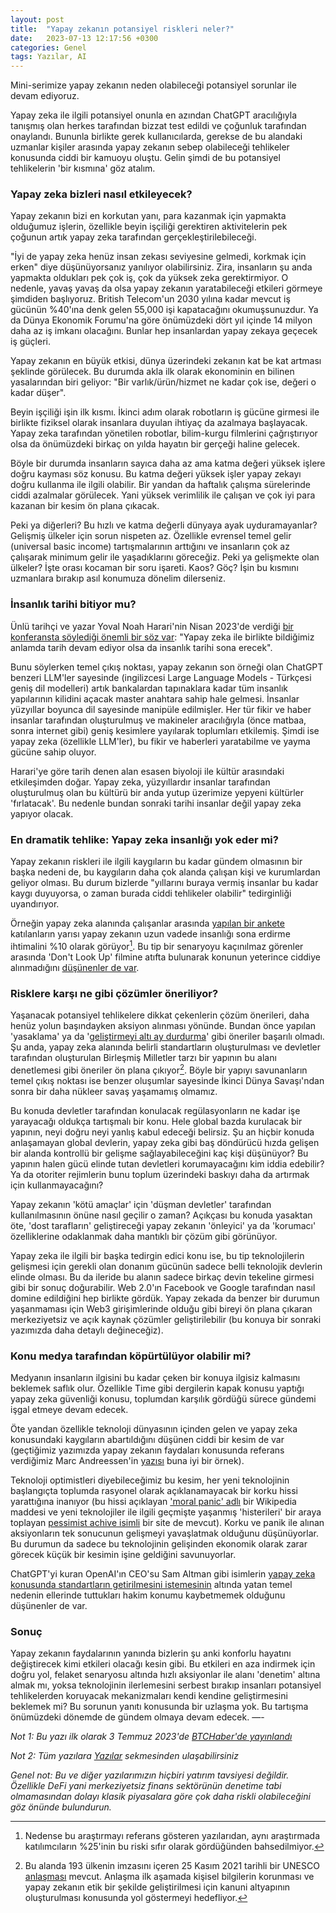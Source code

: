 ```yaml
---
layout: post
title:  "Yapay zekanın potansiyel riskleri neler?"
date:   2023-07-13 12:17:56 +0300
categories: Genel
tags: Yazılar, AI
---
```


Mini-serimize yapay zekanın neden olabileceği potansiyel sorunlar ile devam ediyoruz. 

Yapay zeka ile ilgili potansiyel onunla en azından ChatGPT aracılığıyla tanışmış olan herkes tarafından bizzat test edildi ve çoğunluk tarafından onaylandı. Bununla birlikte gerek kullanıcılarda, gerekse de bu alandaki uzmanlar kişiler arasında yapay zekanın sebep olabileceği tehlikeler konusunda ciddi bir kamuoyu oluştu. Gelin şimdi de bu potansiyel tehlikelerin 'bir kısmına' göz atalım. 

### Yapay zeka bizleri nasıl etkileyecek?

Yapay zekanın bizi en korkutan yanı, para kazanmak için yapmakta olduğumuz işlerin, özellikle beyin işçiliği gerektiren aktivitelerin pek çoğunun artık yapay zeka tarafından gerçekleştirilebileceği. 

"İyi de yapay zeka henüz insan zekası seviyesine gelmedi, korkmak için erken" diye düşünüyorsanız yanılıyor olabilirsiniz. Zira, insanların şu anda yapmakta oldukları pek çok iş, çok da yüksek zeka gerektirmiyor. O nedenle, yavaş yavaş da olsa yapay zekanın yaratabileceği etkileri görmeye şimdiden başlıyoruz. British Telecom'un 2030 yılına kadar mevcut iş gücünün %40'ına denk gelen 55,000 işi kapatacağını okumuşsunuzdur. Ya da Dünya Ekonomik Forumu'na göre önümüzdeki dört yıl içinde 14 milyon daha az iş imkanı olacağını. Bunlar hep insanlardan yapay zekaya geçecek iş güçleri.

Yapay zekanın en büyük etkisi, dünya üzerindeki zekanın kat be kat artması şeklinde görülecek. Bu durumda akla ilk olarak ekonominin en bilinen yasalarından biri geliyor: "Bir varlık/ürün/hizmet ne kadar çok ise, değeri o kadar düşer". 

Beyin işçiliği işin ilk kısmı. İkinci adım olarak robotların iş gücüne girmesi ile birlikte fiziksel olarak insanlara duyulan ihtiyaç da azalmaya başlayacak. Yapay zeka tarafından yönetilen robotlar, bilim-kurgu filmlerini çağrıştırıyor olsa da önümüzdeki birkaç on yılda hayatın bir gerçeği haline gelecek. 

Böyle bir durumda insanların sayıca daha az ama katma değeri yüksek işlere doğru kayması söz konusu. Bu katma değeri yüksek işler yapay zekayı doğru kullanma ile ilgili olabilir. Bir yandan da haftalık çalışma sürelerinde ciddi azalmalar görülecek. Yani yüksek verimlilik ile çalışan ve çok iyi para kazanan bir kesim ön plana çıkacak. 

Peki ya diğerleri? Bu hızlı ve katma değerli dünyaya ayak uyduramayanlar? Gelişmiş ülkeler için sorun nispeten az. Özellikle evrensel temel gelir (universal basic income) tartışmalarının arttığını ve insanların çok az çalışarak minimum gelir ile yaşadıklarını göreceğiz. Peki ya gelişmekte olan ülkeler? İşte orası kocaman bir soru işareti. Kaos? Göç? İşin bu kısmını uzmanlara bırakıp asıl konumuza dönelim dilerseniz. 

### İnsanlık tarihi bitiyor mu?

Ünlü tarihçi ve yazar Yoval Noah Harari'nin Nisan 2023'de verdiği [bir konferansta söylediği önemli bir söz var](https://youtu.be/LWiM-LuRe6w): "Yapay zeka ile birlikte bildiğimiz anlamda tarih devam ediyor olsa da insanlık tarihi sona erecek". 

Bunu söylerken temel çıkış noktası, yapay zekanın son örneği olan ChatGPT benzeri LLM'ler sayesinde (ingilizcesi Large Language Models - Türkçesi geniş dil modelleri) artık bankalardan tapınaklara kadar tüm insanlık yapılarının kilidini açacak master anahtara sahip hale gelmesi. İnsanlar yüzyıllar boyunca dil sayesinde manipüle edilmişler. Her tür fikir ve haber insanlar tarafından oluşturulmuş ve makineler aracılığıyla (önce matbaa, sonra internet gibi) geniş kesimlere yayılarak toplumları etkilemiş. Şimdi ise yapay zeka (özellikle LLM'ler), bu fikir ve haberleri yaratabilme ve yayma gücüne sahip oluyor. 

Harari'ye göre tarih denen alan esasen biyoloji ile kültür arasındaki etkileşimden doğar. Yapay zeka, yüzyıllardır insanlar tarafından oluşturulmuş olan bu kültürü bir anda yutup üzerimize yepyeni kültürler 'fırlatacak'. Bu nedenle bundan sonraki tarihi insanlar değil yapay zeka yapıyor olacak. 

### En dramatik tehlike: Yapay zeka insanlığı yok eder mi?

Yapay zekanın riskleri ile ilgili kaygıların bu kadar gündem olmasının bir başka nedeni de, bu kaygıların daha çok alanda çalışan kişi ve kurumlardan geliyor olması. Bu durum bizlerde "yıllarını buraya vermiş insanlar bu kadar kaygı duyuyorsa, o zaman burada ciddi tehlikeler olabilir" tedirginliği uyandırıyor. 

Örneğin yapay zeka alanında çalışanlar arasında [yapılan bir ankete](https://aiimpacts.org/2022-expert-survey-on-progress-in-ai/) katılanların yarısı yapay zekanın uzun vadede insanlığı sona erdirme ihtimalini %10 olarak görüyor[^1]. Bu tip bir senaryoyu kaçınılmaz görenler arasında 'Don't Look Up' filmine atıfta bulunarak konunun yeterince ciddiye alınmadığını [düşünenler de var](https://time.com/6273743/thinking-that-could-doom-us-with-ai/). 

### Risklere karşı ne gibi çözümler öneriliyor?

Yaşanacak potansiyel tehlikelere dikkat çekenlerin çözüm önerileri, daha henüz yolun başındayken aksiyon alınması yönünde. Bundan önce yapılan 'yasaklama' ya da '[geliştirmeyi altı ay durdurma](https://futureoflife.org/open-letter/pause-giant-ai-experiments/)' gibi öneriler başarılı olmadı. Şu anda, yapay zeka alanında belirli standartların oluşturulması ve devletler tarafından oluşturulan Birleşmiş Milletler tarzı bir yapının bu alanı denetlemesi gibi öneriler ön plana çıkıyor[^2]. Böyle bir yapıyı savunanların temel çıkış noktası ise benzer oluşumlar sayesinde İkinci Dünya Savaşı'ndan sonra bir daha nükleer savaş yaşamamış olmamız. 

Bu konuda devletler tarafından konulacak regülasyonların ne kadar işe yarayacağı oldukça tartışmalı bir konu. Hele global bazda kurulacak bir yapının, neyi doğru neyi yanlış kabul edeceği belirsiz. Şu an hiçbir konuda anlaşamayan global devlerin, yapay zeka gibi baş döndürücü hızda gelişen bir alanda kontrollü bir gelişme sağlayabileceğini kaç kişi düşünüyor? Bu yapının halen gücü elinde tutan devletleri korumayacağını kim iddia edebilir? Ya da otoriter rejimlerin bunu toplum üzerindeki baskıyı daha da artırmak için kullanmayacağını?

Yapay zekanın 'kötü amaçlar' için 'düşman devletler' tarafından kullanılmasının önüne nasıl geçilir o zaman? Açıkçası bu konuda yasaktan öte, 'dost tarafların' geliştireceği yapay zekanın 'önleyici' ya da 'korumacı' özelliklerine odaklanmak daha mantıklı bir çözüm gibi görünüyor. 

Yapay zeka ile ilgili bir başka tedirgin edici konu ise, bu tip teknolojilerin gelişmesi için gerekli olan donanım gücünün sadece belli teknolojik devlerin elinde olması. Bu da ileride bu alanın sadece birkaç devin tekeline girmesi gibi bir sonuç doğurabilir. Web 2.0'ın Facebook ve Google tarafından nasıl domine edildiğini hep birlikte gördük. Yapay zekada da benzer bir durumun yaşanmaması için Web3 girişimlerinde olduğu gibi bireyi ön plana çıkaran merkeziyetsiz ve açık kaynak çözümler geliştirilebilir (bu konuya bir sonraki yazımızda daha detaylı değineceğiz). 

### Konu medya tarafından köpürtülüyor olabilir mi?

Medyanın insanların ilgisini bu kadar çeken bir konuya ilgisiz kalmasını beklemek saflık olur. Özellikle Time gibi dergilerin kapak konusu yaptığı yapay zeka güvenliği konusu, toplumdan karşılık gördüğü sürece gündemi işgal etmeye devam edecek. 

Öte yandan özellikle teknoloji dünyasının içinden gelen ve yapay zeka konusundaki kaygıların abartıldığını düşünen ciddi bir kesim de var (geçtiğimiz yazımızda yapay zekanın faydaları konusunda referans verdiğimiz Marc Andreessen'in [yazısı](https://a16z.com/2023/06/06/ai-will-save-the-world/) buna iyi bir örnek).

Teknoloji optimistleri diyebileceğimiz bu kesim, her yeni teknolojinin başlangıçta toplumda rasyonel olarak açıklanamayacak bir korku hissi yarattığına inanıyor (bu hissi açıklayan ['moral panic' adlı](https://en.wikipedia.org/wiki/Moral_panic) bir Wikipedia maddesi ve yeni teknolojiler ile ilgili geçmişte yaşanmış 'histerileri' bir araya toplayan [pessimist achive isimli](https://newsletter.pessimistsarchive.org/9) bir site de mevcut). Korku ve panik ile alınan aksiyonların tek sonucunun gelişmeyi yavaşlatmak olduğunu düşünüyorlar. Bu durumun da sadece bu teknolojinin gelişinden ekonomik olarak zarar görecek küçük bir kesimin işine geldiğini savunuyorlar.

ChatGPT'yi kuran OpenAI'ın CEO'su Sam Altman gibi isimlerin [yapay zeka konusunda standartların getirilmesini istemesinin](https://www.euronews.com/next/2023/05/17/openais-sam-altman-calls-for-regulation-amid-fears-ai-could-cause-significant-harm-to-the-) altında yatan temel nedenin ellerinde tuttukları hakim konumu kaybetmemek olduğunu düşünenler de var. 

### Sonuç

Yapay zekanın faydalarının yanında bizlerin şu anki konforlu hayatını değiştirecek kimi etkileri olacağı kesin gibi. Bu etkileri en aza indirmek için doğru yol, felaket senaryosu altında hızlı aksiyonlar ile alanı 'denetim' altına almak mı, yoksa teknolojinin ilerlemesini serbest bırakıp insanları potansiyel tehlikelerden koruyacak mekanizmaları kendi kendine geliştirmesini beklemek mi? Bu sorunun yanıtı konusunda bir uzlaşma yok.  Bu tartışma önümüzdeki dönemde de gündem olmaya devam edecek. 
—-

*Not 1: Bu yazı ilk olarak 3 Temmuz 2023'de [BTCHaber'de yayınlandı](https://www.btchaber.com/yapay-zeka-hayatimiza-neler-getirebilir/)*

*Not 2: Tüm yazılara [Yazılar](/articles/) sekmesinden ulaşabilirsiniz*

*Genel not: Bu ve diğer yazılarımızın hiçbiri yatırım tavsiyesi değildir. Özellikle DeFi yani merkeziyetsiz finans sektörünün denetime tabi olmamasından dolayı klasik piyasalara göre çok daha riskli olabileceğini göz önünde bulundurun.*



[^1]: Nedense bu araştırmayı referans gösteren yazılarıdan, aynı araştırmada katılımcıların %25'inin bu riski sıfır olarak gördüğünden bahsedilmiyor. 

[^2]: Bu alanda 193 ülkenin imzasını içeren 25 Kasım 2021 tarihli bir UNESCO [anlaşması](https://news.un.org/en/story/2021/11/1106612) mevcut. Anlaşma ilk aşamada kişisel bilgilerin korunması ve yapay zekanın etik bir şekilde geliştirilmesi için kanuni altyapının oluşturulması konusunda yol göstermeyi hedefliyor. 
